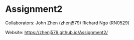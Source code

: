 # Assignment2
Collaborators: John Zhen (zhenj579) Richard Ngo (RN0529)

Website:
https://zhenj579.github.io/Assignment2/

